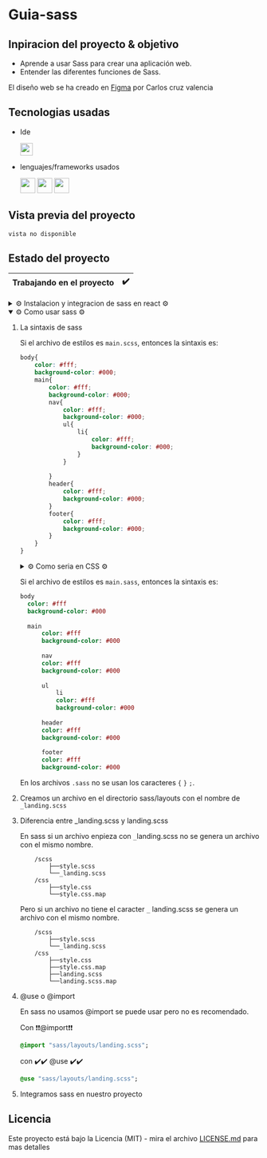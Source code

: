 # Guia-sass

## Inpiracion del proyecto & objetivo

- Aprende a usar Sass para crear una aplicación web.
- Entender las diferentes funciones de Sass.

El diseño web se ha creado en [Figma](https://www.figma.com/file/kP0SJhf4iDDa9kAzsz1LM1/Github-projects?node-id=0%3A1) por Carlos cruz valencia

## Tecnologias usadas

- Ide
    <!-- visual studio code -->
    <code><img height="25" src="https://img.shields.io/badge/Visual_Studio_Code-0078D4?style=for-the-badge&logo=visual%20studio%20code&logoColor=white"></code>

- lenguajes/frameworks usados
    <!-- bootstrap -->
    <!-- html -->
    <code><img height="30" src="https://img.shields.io/badge/HTML5-E34F26?style=for-the-badge&logo=html5&logoColor=white"></code><!-- css -->
    <code><img height="30" src="https://img.shields.io/badge/CSS3-1572B6?style=for-the-badge&logo=css3&logoColor=white"></code><!-- sass -->
    <code><img height="30" src="https://img.shields.io/badge/Sass-CC6699?style=for-the-badge&logo=sass&logoColor=white"></code>

## Vista previa del proyecto

``vista no disponible``
<!-- <img src="project-preview.png" aling="center"></img> -->
<!-- <img src="project-preview.gif" aling="center"></img> -->

## Estado del proyecto

|Trabajando en el proyecto|✔️|
| -------------------------- | :----------------: |

<!-- <details> el desplegable estara desactivado -->
<!-- <details open> el desplegable estara activo -->

<details>
<summary>⚙️ Instalacion y integracion de sass en react ⚙️</summary>

1. Crearmos el proyecto de react
   
   ```npx create-react-app nombre-del-proyecto```

2. Instalamos sass  

    via npm:
    ```bash
    npm i sass
    ```

3. Structura de sass (ejemplo)
    ```text
    /
    └── src/
         └── sass/
              ├── base/
              ├── components/
              ├── layouts/
              └── main.scss
    ```

    ``sass`` Es el directorio de los archivos de estilos en sass.
    
    - ``base`` Es el directorio de los archivos de configuracion de sass.

      ``components`` Es el directorio donde se guardan los archivos de los diferentes componentes. (buttons, cards, etc)

      ``layouts`` Es el directorio donde se guardan los archivos de los diferentes layouts. (header, footer, etc)

      ``main.scss`` Es el archivo de estilos principal.

4. Integramos sass en nuestro proyecto
   
   En el archivo [app.js](src/app.js) en la carpeta [src](src) agregamos el siguiente codigo:
   ```js
    import './sass/main.scss';
    ```
</details >


<details open>
<summary>⚙️ Como usar sass ⚙️</summary>

1. La sintaxis de sass

    Si el archivo de estilos es ``main.scss``, entonces la sintaxis es:
    ```scss
    body{
        color: #fff;
        background-color: #000;
        main{
            color: #fff;
            background-color: #000;
            nav{
                color: #fff;
                background-color: #000;
                ul{
                    li{
                        color: #fff;
                        background-color: #000;
                    }
                }
        
            }
            header{
                color: #fff;
                background-color: #000;
            }
            footer{
                color: #fff;
                background-color: #000;
            }
        }
    }
    ```
    <details>
    <summary>⚙️ Como seria en CSS ⚙️</summary>

        ```css	
            body {
                color: #fff;
                background-color: #000;
            }
            body main {
                color: #fff;
                background-color: #000;
            }
            body main nav {
                color: #fff;
                background-color: #000;
            }
            body main nav ul li {
                color: #fff;
                background-color: #000;
            }
            body main header {
                color: #fff;
                background-color: #000;
            }
            body main footer {
                color: #fff;
                background-color: #000;
            }
        ```
    </details >

    Si el archivo de estilos es ``main.sass``, entonces la sintaxis es:
    ```sass
    body
      color: #fff
      background-color: #000
  
      main
          color: #fff
          background-color: #000
  
          nav
          color: #fff
          background-color: #000
  
          ul
              li
              color: #fff
              background-color: #000
  
          header
          color: #fff
          background-color: #000
  
          footer
          color: #fff
          background-color: #000
    ```
    En los archivos ``.sass`` no se usan los caracteres ``{`` ``}`` ``;``.

2. Creamos un archivo en el directorio sass/layouts con el nombre de ``_landing.scss``

3. Diferencia entre _landing.scss y landing.scss

    En sass si un archivo enpieza con ``_``landing.scss no se genera un archivo con el mismo nombre.

    ```text
        /scss
            ├──style.scss
            └──_landing.scss
        /css
            ├──style.css
            └──style.css.map
    ```

    Pero si un archivo no tiene el caracter ``_`` landing.scss se genera un archivo con el mismo nombre.

    ```text
        /scss
            ├──style.scss
            └──_landing.scss
        /css
            ├──style.css
            ├──style.css.map
            ├──landing.scss
            └──landing.scss.map
    ```
4. @use o @import
    
    En sass no usamos @import se puede usar pero no es recomendado.

    Con ❗❗@import❗❗
    ```sass
    @import "sass/layouts/landing.scss";
    ```
    con ✔️✔️ @use ✔️✔️
    ```sass
    @use "sass/layouts/landing.scss";
    ```


5. Integramos sass en nuestro proyecto

</details >


<!-- └── / ├── │ -->


## Licencia

Este proyecto está bajo la Licencia (MIT) - mira el archivo [LICENSE.md](LICENSE.md)  para mas detalles

<!-- ## !codigo temporal¡
## git update code
```shell
git add -A && git commit -a -m \"update\" && git push
```

## sass compiler code
```shell
sass -w --style compressed assets/styles/sass/main.scss assets/styles/css/main.css
``` -->

<!-- emojis  -->
<!-- https://tutorialmarkdown.com/emojis -->
